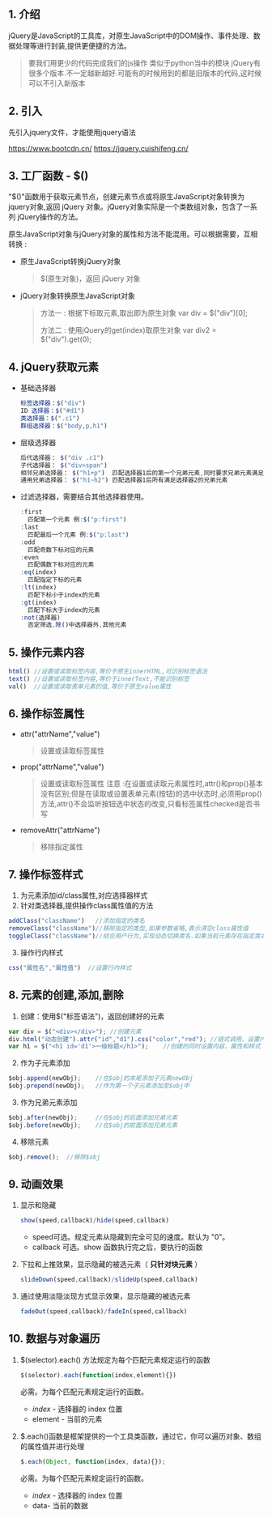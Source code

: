 ## 1. 介绍 

jQuery是JavaScript的工具库，对原生JavaScript中的DOM操作、事件处理、数据处理等进行封装,提供更便捷的方法。

>   要我们用更少的代码完成我们的js操作 类似于python当中的模块
>   jQuery有很多个版本.不一定越新越好.可能有的时候用到的都是旧版本的代码,这时候可以不引入新版本

## 2. 引入

先引入jquery文件，才能使用jquery语法

https://www.bootcdn.cn/
https://jquery.cuishifeng.cn/

## 3. 工厂函数 - $()

"$()"函数用于获取元素节点，创建元素节点或将原生JavaScript对象转换为jquery对象,返回 jQuery 对象。jQuery对象实际是一个类数组对象，包含了一系列 jQuery操作的方法。

原生JavaScript对象与jQuery对象的属性和方法不能混用。可以根据需要，互相转换 :

-   原生JavaScript转换jQuery对象

    >   $(原生对象)，返回 jQuery 对象

-   jQuery对象转换原生JavaScript对象

    >   方法一 : 根据下标取元素,取出即为原生对象
    >   var div = $("div")[0];
    >
    >   方法二 : 使用jQuery的get(index)取原生对象
    >   var div2 = $("div").get(0);



## 4. jQuery获取元素

-   基础选择器

    ```js
    标签选择器：$("div")
    ID 选择器：$("#d1")
    类选择器：$(".c1")
    群组选择器：$("body,p,h1")
    ```

-   层级选择器

    ```js
    后代选择器： $("div .c1")
    子代选择器： $("div>span")
    相邻兄弟选择器： $("h1+p")  匹配选择器1后的第一个兄弟元素,同时要求兄弟元素满足选择器2
    通用兄弟选择器： $("h1~h2") 匹配选择器1后所有满足选择器2的兄弟元素
    ```

-   过滤选择器，需要结合其他选择器使用。

    ```js
    :first
      匹配第一个元素 例:$("p:first")
    :last
      匹配最后一个元素 例:$("p:last")
    :odd
      匹配奇数下标对应的元素
    :even
      匹配偶数下标对应的元素
    :eq(index)
      匹配指定下标的元素
    :lt(index)
      匹配下标小于index的元素
    :gt(index)
      匹配下标大于index的元素
    :not(选择器)
      否定筛选,除()中选择器外,其他元素
    ```

    

## 5. 操作元素内容

```js
html() //设置或读取标签内容,等价于原生innerHTML,可识别标签语法
text() //设置或读取标签内容,等价于innerText,不能识别标签
val()  //设置或读取表单元素的值,等价于原生value属性
```



## 6. 操作标签属性

-   attr("attrName","value")

    >   设置或读取标签属性

-   prop("attrName","value")

    >   设置或读取标签属性
    >   注意 :在设置或读取元素属性时,attr()和prop()基本没有区别;但是在读取或设置表单元素(按钮)的选中状态时,必须用prop()方法,attr()不会监听按钮选中状态的改变,只看标签属性checked是否书写

-   removeAttr("attrName")

    >   移除指定属性



## 7. 操作标签样式

1.  为元素添加id/class属性,对应选择器样式
2.  针对类选择器,提供操作class属性值的方法

```js
addClass("className")	//添加指定的类名
removeClass("className")//移除指定的类型,如果参数省略,表示清空class属性值
toggleClass("className")//结合用户行为,实现动态切换类名.如果当前元素存在指定类名,则移除;不存在则添加
```

3.  操作行内样式

```js
css("属性名","属性值")  //设置行内样式
```

## 8. 元素的创建,添加,删除

1.  创建：使用$("标签语法")，返回创建好的元素

```javascript
var div = $("<div></div>");	//创建元素
div.html("动态创建").attr("id","d1").css("color","red"); //链式调用，设置内容和属性
var h1 = $("<h1 id='d1'>一级标题</h1>");	//创建的同时设置内容，属性和样式
```

2.  作为子元素添加

```javascript
$obj.append(newObj);	//在$obj的末尾添加子元素newObj
$obj.prepend(newObj);	//作为第一个子元素添加至$obj中
```

3.  作为兄弟元素添加

```javascript
$obj.after(newObj);		//在$obj的后面添加兄弟元素
$obj.before(newObj);	//在$obj的前面添加兄弟元素
```

4.  移除元素 

```javascript
$obj.remove();	//移除$obj
```



## 9. 动画效果

1.  显示和隐藏

    ```javascript
    show(speed,callback)/hide(speed,callback)
    ```

    -   speed可选。规定元素从隐藏到完全可见的速度。默认为 "0"。
    -   callback 可选。show 函数执行完之后，要执行的函数

2.  下拉和上推效果，显示隐藏的被选元素（ **只针对块元素** ）

    ```javascript
    slideDown(speed,callback)/slideUp(speed,callback)
    ```

3.  通过使用淡隐淡现方式显示效果，显示隐藏的被选元素

    ```javascript
    fadeOut(speed,callback)/fadeIn(speed,callback)
    ```



## 10. 数据与对象遍历

1.  $(selector).each() 方法规定为每个匹配元素规定运行的函数

    ```javascript
    $(selector).each(function(index,element){})
    ```

    必需。为每个匹配元素规定运行的函数。

    -   *index* - 选择器的 index 位置
    -   element - 当前的元素

2.  $.each()函数是框架提供的一个工具类函数，通过它，你可以遍历对象、数组的属性值并进行处理

    ```javascript
    $.each(Object, function(index, data){});
    ```

    必需。为每个匹配元素规定运行的函数。

    -   *index* - 选择器的 index 位置
    -   data- 当前的数据
